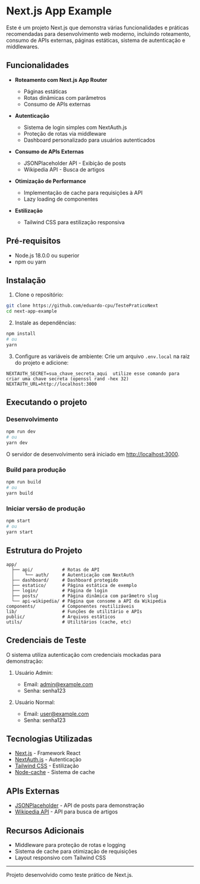 # Next.js App Example

Este é um projeto Next.js que demonstra várias funcionalidades e práticas recomendadas para desenvolvimento web moderno, incluindo roteamento, consumo de APIs externas, páginas estáticas, sistema de autenticação e middlewares.

## Funcionalidades

- **Roteamento com Next.js App Router**
  - Páginas estáticas
  - Rotas dinâmicas com parâmetros
  - Consumo de APIs externas

- **Autenticação**
  - Sistema de login simples com NextAuth.js
  - Proteção de rotas via middleware
  - Dashboard personalizado para usuários autenticados

- **Consumo de APIs Externas**
  - JSONPlaceholder API - Exibição de posts
  - Wikipedia API - Busca de artigos

- **Otimização de Performance**
  - Implementação de cache para requisições à API
  - Lazy loading de componentes

- **Estilização**
  - Tailwind CSS para estilização responsiva

## Pré-requisitos

- Node.js 18.0.0 ou superior
- npm ou yarn

## Instalação

1. Clone o repositório:
```bash
git clone https://github.com/eduardo-cpu/TestePraticoNext
cd next-app-example
```

2. Instale as dependências:
```bash
npm install
# ou
yarn
```

3. Configure as variáveis de ambiente:
Crie um arquivo `.env.local` na raiz do projeto e adicione:
```
NEXTAUTH_SECRET=sua_chave_secreta_aqui  utilize esse comando para criar uma chave secreta (openssl rand -hex 32)
NEXTAUTH_URL=http://localhost:3000
```

## Executando o projeto

### Desenvolvimento

```bash
npm run dev
# ou
yarn dev
```

O servidor de desenvolvimento será iniciado em [http://localhost:3000](http://localhost:3000).

### Build para produção

```bash
npm run build
# ou
yarn build
```

### Iniciar versão de produção

```bash
npm start
# ou
yarn start
```

## Estrutura do Projeto

```
app/
  ├── api/           # Rotas de API
  │    └── auth/     # Autenticação com NextAuth
  ├── dashboard/     # Dashboard protegido
  ├── estatico/      # Página estática de exemplo
  ├── login/         # Página de login
  ├── posts/         # Página dinâmica com parâmetro slug
  └── api-wikipedia/ # Página que consome a API da Wikipedia
components/          # Componentes reutilizáveis
lib/                 # Funções de utilitário e APIs
public/              # Arquivos estáticos
utils/               # Utilitários (cache, etc)
```

## Credenciais de Teste

O sistema utiliza autenticação com credenciais mockadas para demonstração:

1. Usuário Admin:
   - Email: admin@example.com
   - Senha: senha123

2. Usuário Normal:
   - Email: user@example.com
   - Senha: senha123

## Tecnologias Utilizadas

- [Next.js](https://nextjs.org/) - Framework React
- [NextAuth.js](https://next-auth.js.org/) - Autenticação
- [Tailwind CSS](https://tailwindcss.com/) - Estilização
- [Node-cache](https://www.npmjs.com/package/node-cache) - Sistema de cache

## APIs Externas

- [JSONPlaceholder](https://jsonplaceholder.typicode.com/) - API de posts para demonstração
- [Wikipedia API](https://www.mediawiki.org/wiki/API:Main_page) - API para busca de artigos

## Recursos Adicionais

- Middleware para proteção de rotas e logging
- Sistema de cache para otimização de requisições
- Layout responsivo com Tailwind CSS

---

Projeto desenvolvido como teste prático de Next.js.
